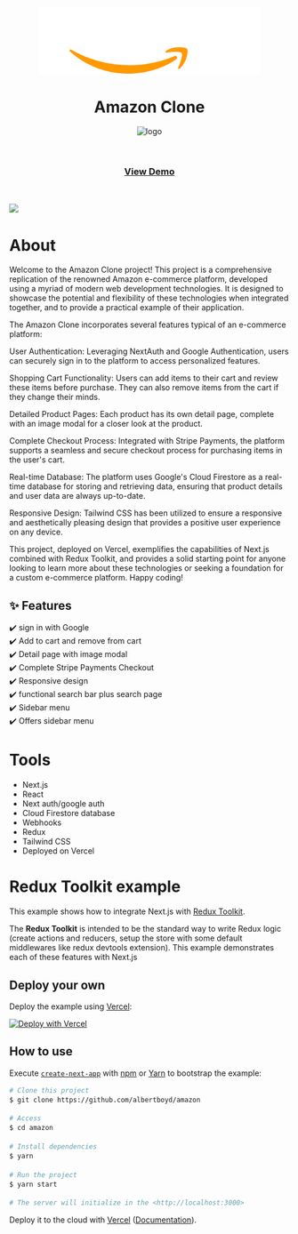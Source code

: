   <div align="center">

 <br />
  <img src="public/amazon-png-logo-vector-1.png" width='400' alt="logo" />

  # Amazon Clone

<img src="public/readme.png" alt="logo" />

 <br />
  <p>

  </p>
  <br />
<h3>
    <a href="https://albert-amazon.vercel.app/">View Demo</a>
</h3>
</div>

<!-- Badges -->

 <br />


<a href="https://albert-amazon.vercel.app/" target="_blank">![](https://img.shields.io/website-up-down-green-red/http/monip.org.svg)</a>

# About
Welcome to the Amazon Clone project! This project is a comprehensive replication of the renowned Amazon e-commerce platform, developed using a myriad of modern web development technologies. It is designed to showcase the potential and flexibility of these technologies when integrated together, and to provide a practical example of their application.

The Amazon Clone incorporates several features typical of an e-commerce platform:

User Authentication: Leveraging NextAuth and Google Authentication, users can securely sign in to the platform to access personalized features.

Shopping Cart Functionality: Users can add items to their cart and review these items before purchase. They can also remove items from the cart if they change their minds.

Detailed Product Pages: Each product has its own detail page, complete with an image modal for a closer look at the product.

Complete Checkout Process: Integrated with Stripe Payments, the platform supports a seamless and secure checkout process for purchasing items in the user's cart.

Real-time Database: The platform uses Google's Cloud Firestore as a real-time database for storing and retrieving data, ensuring that product details and user data are always up-to-date.

Responsive Design: Tailwind CSS has been utilized to ensure a responsive and aesthetically pleasing design that provides a positive user experience on any device.

This project, deployed on Vercel, exemplifies the capabilities of Next.js combined with Redux Toolkit, and provides a solid starting point for anyone looking to learn more about these technologies or seeking a foundation for a custom e-commerce platform. Happy coding!


## :sparkles: Features
:heavy_check_mark: sign in with Google\
:heavy_check_mark: Add to cart and remove from cart\
:heavy_check_mark: Detail page with image modal\
:heavy_check_mark: Complete Stripe Payments Checkout\
:heavy_check_mark: Responsive design\
:heavy_check_mark: functional search bar plus search page\
:heavy_check_mark: Sidebar menu\
:heavy_check_mark:  Offers sidebar menu


# Tools
- Next.js
- React
- Next auth/google auth
- Cloud Firestore database
- Webhooks
- Redux
- Tailwind CSS
- Deployed on Vercel


# Redux Toolkit example

This example shows how to integrate Next.js with [Redux Toolkit](https://redux-toolkit.js.org).

The **Redux Toolkit** is intended to be the standard way to write Redux logic (create actions and reducers, setup the store with some default middlewares like redux devtools extension). This example demonstrates each of these features with Next.js

## Deploy your own

Deploy the example using [Vercel](https://vercel.com?utm_source=github&utm_medium=readme&utm_campaign=next-example):

[![Deploy with Vercel](https://vercel.com/button)](https://vercel.com/new/git/external?repository-url=https://github.com/vercel/next.js/tree/canary/examples/with-redux-toolkit&project-name=with-redux-toolkit&repository-name=with-redux-toolkit)

## How to use

Execute [`create-next-app`](https://github.com/vercel/next.js/tree/canary/packages/create-next-app) with [npm](https://docs.npmjs.com/cli/init) or [Yarn](https://yarnpkg.com/lang/en/docs/cli/create/) to bootstrap the example:


```bash
# Clone this project
$ git clone https://github.com/albertboyd/amazon

# Access
$ cd amazon

# Install dependencies
$ yarn

# Run the project
$ yarn start

# The server will initialize in the <http://localhost:3000>
```

Deploy it to the cloud with [Vercel](https://vercel.com/new?utm_source=github&utm_medium=readme&utm_campaign=next-example) ([Documentation](https://nextjs.org/docs/deployment)).
